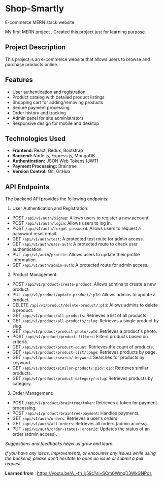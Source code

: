 # Shop-Smartly
E-commerce MERN stack website

My first MERN project . Created this project just for learning purpose.

## Project Description

This project is an e-commerce website that allows users to browse and purchase  products online.

## Features

- User authentication and registration
- Product catalog with detailed product listings
- Shopping cart for adding/removing products
- Secure payment processing
- Order history and tracking
- Admin panel for site administrators
- Responsive design for mobile and desktop

## Technologies Used

- **Frontend:** React, Redux, Bootstrap
- **Backend:** Node.js, Express.js, MongoDB
- **Authentication:** JSON Web Tokens (JWT)
- **Payment Processing:** Braintree
- **Version Control:** Git, GitHub


## API Endpoints
The backend API provides the following endpoints:

1. User Authentication and Registration:

 - POST `/api/v1/auth/signup`: Allows users to register a new account.
 - POST `/api/v1/auth/login`: Allows users to log in.
 - POST `/api/v1/auth/forgot-password`: Allows users to request a password reset email.
 - GET `/api/v1/auth/test`: A protected test route for admin access.
 - GET `/api/v1/auth/user-auth`: A protected route to check user authentication.
 - PUT `/api/v1/auth/profile`: Allows users to update their profile information.
 - GET `/api/v1/auth/admin-auth`: A protected route for admin access.

2. Product Management:

 - POST `/api/v1/product/create-product`: Allows admins to create a new product.
 - PUT `/api/v1/product/update-product/:pId`: Allows admins to update a product.
 - DELETE `/api/v1/product/delete-product/:pId`: Allows admins to delete a product.
 - GET `/api/v1/product/all-products`: Retrieves a list of all products.
 - GET `/api/v1/product/all-products/:slug`: Retrieves a single product by slug.
 - GET `/api/v1/product/product-photo/:pId`: Retrieves a product's photo.
 - POST `/api/v1/product/product-filters`: Filters products based on criteria.
 - GET `/api/v1/product/product-count`: Retrieves the count of products.
 - GET `/api/v1/product/product-list/:page`: Retrieves products by page.
 - GET `/api/v1/product/search/:keyword`: Searches for products by keyword.
 - GET `/api/v1/product/similar-product/:pId/:cId`: Retrieves similar products.
 - GET `/api/v1/product/product-category/:slug`: Retrieves products by category.

3. Order Management:

 - POST `/api/v1/product/braintree/token`: Retrieves a token for payment processing.
 - POST `/api/v1/product/braintree/payment`: Handles payments.
 - GET `/api/v1/auth/orders`: Retrieves a user's orders.
 - GET `/api/v1/auth/all-orders`: Retrieves all orders (admin access).
 - PUT `/api/v1/auth/order-status/:orderId`: Updates the status of an order (admin access).

 

 _Suggestions and feedbacks helps us grow and learn._
 
 _If you have any ideas, improvements, or encounter any issues while using the backend, please don't hesitate to open an issue or submit a pull request._

 
**Learned from** : https://youtu.be/A_-fn_ij59c?si=SCm0WmqD3WkGNPos 
